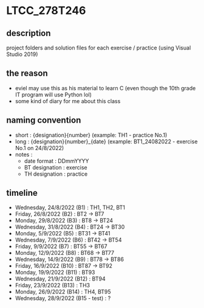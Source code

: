 # LTCC_278T246
## description 
project folders and solution files for each exercise / practice (using Visual Studio 2019)

## the reason
- eviel may use this as his material to learn C (even though the 10th grade IT program will use Python lol)
- some kind of diary for me about this class

## naming convention
- short : {designation}{number} (example: TH1 - practice No.1)
- long : {designation}{number}_{date} (example: BT1_24082022 - exercise No.1 on 24/8/2022)
- notes :
  - date format : DDmmYYYY
  - BT designation : exercise
  - TH designation : practice

## timeline
- Wednesday, 24/8/2022 (B1) : TH1, TH2, BT1
- Friday, 26/8/2022 (B2) : BT2 -> BT7
- Monday, 29/8/2022 (B3) : BT8 -> BT24
- Wednesday, 31/8/2022 (B4) :  BT24 -> BT30
- Monday, 5/9/2022 (B5) : BT31 -> BT41 
- Wednesday, 7/9/2022 (B6) : BT42 -> BT54
- Friday, 9/9/2022 (B7) : BT55 -> BT67
- Monday, 12/9/2022 (B8) : BT68 -> BT77
- Wednesday, 14/9/2022 (B9) : BT78 -> BT86
- Friday, 16/9/2022 (B10) : BT87 -> BT92
- Monday, 19/9/2022 (B11) : BT93
- Wednesday, 21/9/2022 (B12) : BT94
- Friday, 23/9/2022 (B13) : TH3
- Monday, 26/9/2022 (B14) : TH4, BT95
- Wednesday, 28/9/2022 (B15 - test) : ?
